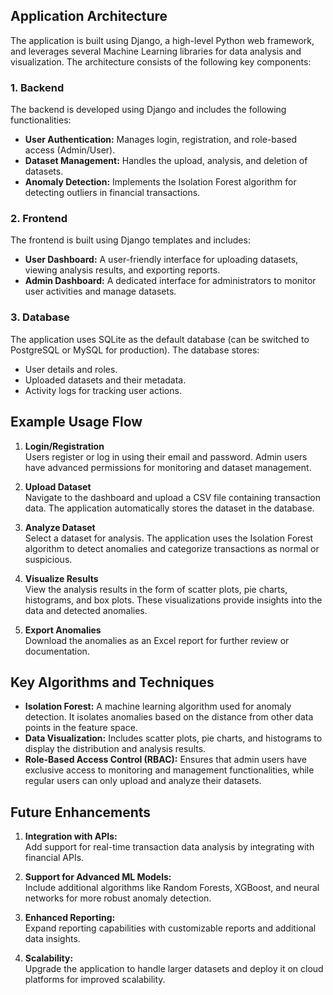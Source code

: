 ## Application Architecture

The application is built using Django, a high-level Python web framework, and leverages several Machine Learning libraries for data analysis and visualization. The architecture consists of the following key components:

### 1. **Backend**
The backend is developed using Django and includes the following functionalities:
- **User Authentication:** Manages login, registration, and role-based access (Admin/User).
- **Dataset Management:** Handles the upload, analysis, and deletion of datasets.
- **Anomaly Detection:** Implements the Isolation Forest algorithm for detecting outliers in financial transactions.

### 2. **Frontend**
The frontend is built using Django templates and includes:
- **User Dashboard:** A user-friendly interface for uploading datasets, viewing analysis results, and exporting reports.
- **Admin Dashboard:** A dedicated interface for administrators to monitor user activities and manage datasets.

### 3. **Database**
The application uses SQLite as the default database (can be switched to PostgreSQL or MySQL for production). The database stores:
- User details and roles.
- Uploaded datasets and their metadata.
- Activity logs for tracking user actions.

## Example Usage Flow

1. **Login/Registration**  
   Users register or log in using their email and password. Admin users have advanced permissions for monitoring and dataset management.

2. **Upload Dataset**  
   Navigate to the dashboard and upload a CSV file containing transaction data. The application automatically stores the dataset in the database.

3. **Analyze Dataset**  
   Select a dataset for analysis. The application uses the Isolation Forest algorithm to detect anomalies and categorize transactions as normal or suspicious.

4. **Visualize Results**  
   View the analysis results in the form of scatter plots, pie charts, histograms, and box plots. These visualizations provide insights into the data and detected anomalies.

5. **Export Anomalies**  
   Download the anomalies as an Excel report for further review or documentation.

## Key Algorithms and Techniques

- **Isolation Forest:** A machine learning algorithm used for anomaly detection. It isolates anomalies based on the distance from other data points in the feature space.
- **Data Visualization:** Includes scatter plots, pie charts, and histograms to display the distribution and analysis results.
- **Role-Based Access Control (RBAC):** Ensures that admin users have exclusive access to monitoring and management functionalities, while regular users can only upload and analyze their datasets.


## Future Enhancements

1. **Integration with APIs:**  
   Add support for real-time transaction data analysis by integrating with financial APIs.

2. **Support for Advanced ML Models:**  
   Include additional algorithms like Random Forests, XGBoost, and neural networks for more robust anomaly detection.

3. **Enhanced Reporting:**  
   Expand reporting capabilities with customizable reports and additional data insights.

4. **Scalability:**  
   Upgrade the application to handle larger datasets and deploy it on cloud platforms for improved scalability.



